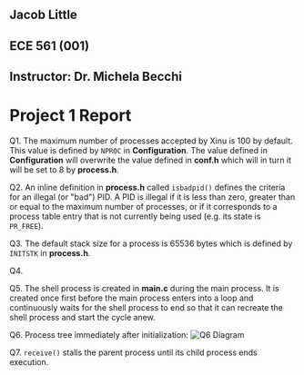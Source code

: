 ## Jacob Little

## ECE 561 (001)

## Instructor: Dr. Michela Becchi

# Project 1 Report

Q1. The maximum number of processes accepted by Xinu is 100 by default. This value is defined by `NPROC` in **Configuration**. The value defined in **Configuration** will overwrite the value defined in **conf.h** which will in turn it will be set to 8 by **process.h**.

Q2. An inline definition in **process.h** called `isbadpid()` defines the criteria for an illegal (or "bad") PID. A PID is illegal if it is less than zero, greater than or equal to the maximum number of processes, or if it corresponds to a process table entry that is not currently being used (e.g. its state is `PR_FREE`).

Q3. The default stack size for a process is 65536 bytes which is defined by `INITSTK` in **process.h**.

Q4. 

Q5. The shell process is created in **main.c** during the main process. It is created once first before the main process enters into a loop and continuously waits for the shell process to end so that it can recreate the shell process and start the cycle anew.

Q6. Process tree immediately after initialization:
![Q6 Diagram](/home/xinu/xinu/project1_files/ECE_565_Project_1_Q4_Diagram.png)

Q7. `receive()` stalls the parent process until its child process ends execution.